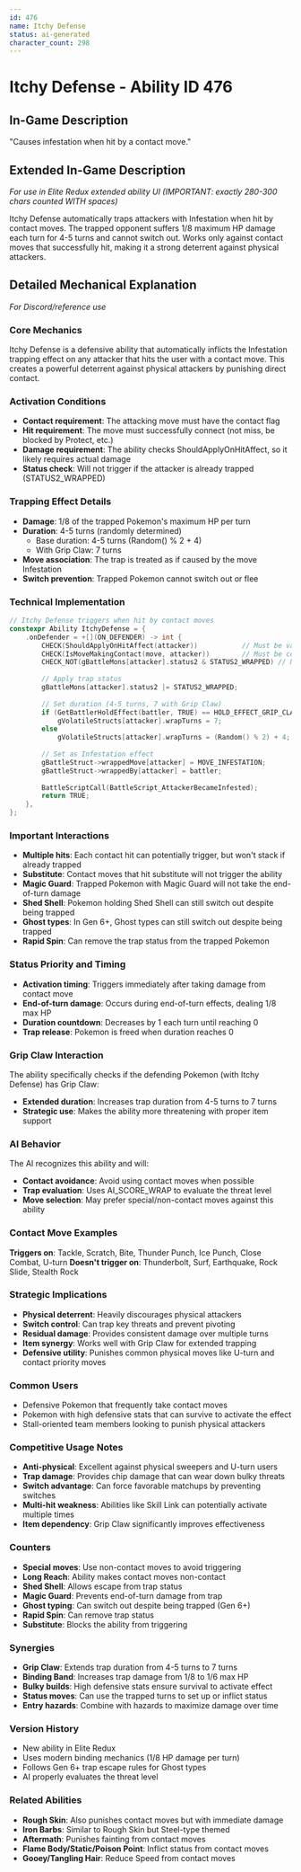 ```yaml
---
id: 476
name: Itchy Defense
status: ai-generated
character_count: 298
---
```


# Itchy Defense - Ability ID 476

## In-Game Description
"Causes infestation when hit by a contact move."

## Extended In-Game Description
*For use in Elite Redux extended ability UI (IMPORTANT: exactly 280-300 chars counted WITH spaces)*

Itchy Defense automatically traps attackers with Infestation when hit by contact moves. The trapped opponent suffers 1/8 maximum HP damage each turn for 4-5 turns and cannot switch out. Works only against contact moves that successfully hit, making it a strong deterrent against physical attackers.

## Detailed Mechanical Explanation
*For Discord/reference use*

### Core Mechanics
Itchy Defense is a defensive ability that automatically inflicts the Infestation trapping effect on any attacker that hits the user with a contact move. This creates a powerful deterrent against physical attackers by punishing direct contact.

### Activation Conditions
- **Contact requirement**: The attacking move must have the contact flag
- **Hit requirement**: The move must successfully connect (not miss, be blocked by Protect, etc.)
- **Damage requirement**: The ability checks ShouldApplyOnHitAffect, so it likely requires actual damage
- **Status check**: Will not trigger if the attacker is already trapped (STATUS2_WRAPPED)

### Trapping Effect Details
- **Damage**: 1/8 of the trapped Pokemon's maximum HP per turn
- **Duration**: 4-5 turns (randomly determined)
  - Base duration: 4-5 turns (Random() % 2 + 4)
  - With Grip Claw: 7 turns
- **Move association**: The trap is treated as if caused by the move Infestation
- **Switch prevention**: Trapped Pokemon cannot switch out or flee

### Technical Implementation
```c
// Itchy Defense triggers when hit by contact moves
constexpr Ability ItchyDefense = {
    .onDefender = +[](ON_DEFENDER) -> int {
        CHECK(ShouldApplyOnHitAffect(attacker))           // Must be valid hit
        CHECK(IsMoveMakingContact(move, attacker))        // Must be contact move
        CHECK_NOT(gBattleMons[attacker].status2 & STATUS2_WRAPPED) // Not already trapped
        
        // Apply trap status
        gBattleMons[attacker].status2 |= STATUS2_WRAPPED;
        
        // Set duration (4-5 turns, 7 with Grip Claw)
        if (GetBattlerHoldEffect(battler, TRUE) == HOLD_EFFECT_GRIP_CLAW)
            gVolatileStructs[attacker].wrapTurns = 7;
        else
            gVolatileStructs[attacker].wrapTurns = (Random() % 2) + 4;
        
        // Set as Infestation effect
        gBattleStruct->wrappedMove[attacker] = MOVE_INFESTATION;
        gBattleStruct->wrappedBy[attacker] = battler;
        
        BattleScriptCall(BattleScript_AttackerBecameInfested);
        return TRUE;
    },
};
```

### Important Interactions
- **Multiple hits**: Each contact hit can potentially trigger, but won't stack if already trapped
- **Substitute**: Contact moves that hit substitute will not trigger the ability
- **Magic Guard**: Trapped Pokemon with Magic Guard will not take the end-of-turn damage
- **Shed Shell**: Pokemon holding Shed Shell can still switch out despite being trapped
- **Ghost types**: In Gen 6+, Ghost types can still switch out despite being trapped
- **Rapid Spin**: Can remove the trap status from the trapped Pokemon

### Status Priority and Timing
- **Activation timing**: Triggers immediately after taking damage from contact move
- **End-of-turn damage**: Occurs during end-of-turn effects, dealing 1/8 max HP
- **Duration countdown**: Decreases by 1 each turn until reaching 0
- **Trap release**: Pokemon is freed when duration reaches 0

### Grip Claw Interaction
The ability specifically checks if the defending Pokemon (with Itchy Defense) has Grip Claw:
- **Extended duration**: Increases trap duration from 4-5 turns to 7 turns
- **Strategic use**: Makes the ability more threatening with proper item support

### AI Behavior
The AI recognizes this ability and will:
- **Contact avoidance**: Avoid using contact moves when possible
- **Trap evaluation**: Uses AI_SCORE_WRAP to evaluate the threat level
- **Move selection**: May prefer special/non-contact moves against this ability

### Contact Move Examples
**Triggers on**: Tackle, Scratch, Bite, Thunder Punch, Ice Punch, Close Combat, U-turn
**Doesn't trigger on**: Thunderbolt, Surf, Earthquake, Rock Slide, Stealth Rock

### Strategic Implications
- **Physical deterrent**: Heavily discourages physical attackers
- **Switch control**: Can trap key threats and prevent pivoting
- **Residual damage**: Provides consistent damage over multiple turns
- **Item synergy**: Works well with Grip Claw for extended trapping
- **Defensive utility**: Punishes common physical moves like U-turn and contact priority moves

### Common Users
- Defensive Pokemon that frequently take contact moves
- Pokemon with high defensive stats that can survive to activate the effect
- Stall-oriented team members looking to punish physical attackers

### Competitive Usage Notes
- **Anti-physical**: Excellent against physical sweepers and U-turn users
- **Trap damage**: Provides chip damage that can wear down bulky threats
- **Switch advantage**: Can force favorable matchups by preventing switches
- **Multi-hit weakness**: Abilities like Skill Link can potentially activate multiple times
- **Item dependency**: Grip Claw significantly improves effectiveness

### Counters
- **Special moves**: Use non-contact moves to avoid triggering
- **Long Reach**: Ability makes contact moves non-contact
- **Shed Shell**: Allows escape from trap status
- **Magic Guard**: Prevents end-of-turn damage from trap
- **Ghost typing**: Can switch out despite being trapped (Gen 6+)
- **Rapid Spin**: Can remove trap status
- **Substitute**: Blocks the ability from triggering

### Synergies
- **Grip Claw**: Extends trap duration from 4-5 turns to 7 turns
- **Binding Band**: Increases trap damage from 1/8 to 1/6 max HP
- **Bulky builds**: High defensive stats ensure survival to activate effect
- **Status moves**: Can use the trapped turns to set up or inflict status
- **Entry hazards**: Combine with hazards to maximize damage over time

### Version History
- New ability in Elite Redux
- Uses modern binding mechanics (1/8 HP damage per turn)
- Follows Gen 6+ trap escape rules for Ghost types
- AI properly evaluates the threat level

### Related Abilities
- **Rough Skin**: Also punishes contact moves but with immediate damage
- **Iron Barbs**: Similar to Rough Skin but Steel-type themed
- **Aftermath**: Punishes fainting from contact moves
- **Flame Body/Static/Poison Point**: Inflict status from contact moves
- **Gooey/Tangling Hair**: Reduce Speed from contact moves